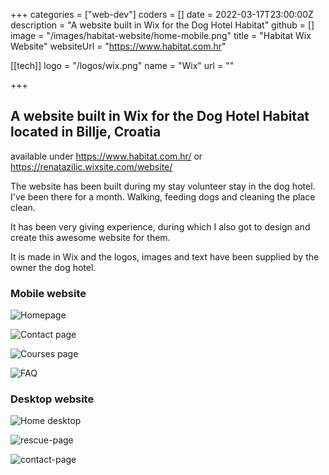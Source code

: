 +++
categories = ["web-dev"]
coders = []
date = 2022-03-17T23:00:00Z
description = "A website built in Wix for the Dog Hotel Habitat"
github = []
image = "/images/habitat-website/home-mobile.png"
title = "Habitat Wix Website"
websiteUrl = "https://www.habitat.com.hr"

[[tech]]
logo = "/logos/wix.png"
name = "Wix"
url = ""

+++


## A website built in Wix for the Dog Hotel Habitat located in Billje, Croatia
    
available under https://www.habitat.com.hr/ or https://renatazilic.wixsite.com/website/

The website has been built during my stay volunteer stay in the dog hotel. I've been there for a month. Walking, feeding dogs and cleaning the place clean.

It has been very giving experience, during which I also got to design and create this awesome website for them.

It is made in Wix and the logos, images and text have been supplied by the owner the dog hotel.

### Mobile website
![Homepage](/images/habitat-website/home-mobile.png "Homepage")

![Contact page](/images/habitat-website/contact-mobile.png "Contact page")

![Courses page](/images/habitat-website/course-mobile.png "Courses page")

![FAQ](/images/habitat-website/faq-mobile.png "FAQ")


### Desktop website
![Home desktop](/images/habitat-website/home-page.png "Home desktop")

![rescue-page](/images/habitat-website/rescue-page.png "rescue-page")

![contact-page](/images/habitat-website/contact-page.png "contact-page")




